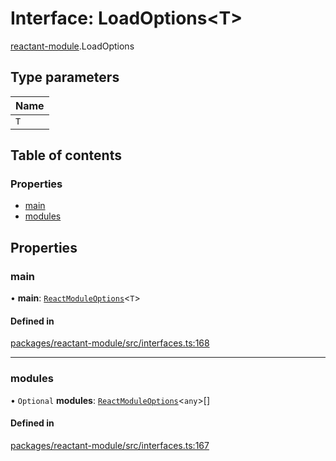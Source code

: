 # Interface: LoadOptions<T\>

[reactant-module](../modules/reactant_module.md).LoadOptions

## Type parameters

| Name |
| :------ |
| `T` |

## Table of contents

### Properties

- [main](reactant_module.LoadOptions.md#main)
- [modules](reactant_module.LoadOptions.md#modules)

## Properties

### main

• **main**: [`ReactModuleOptions`](../modules/reactant_module.md#reactmoduleoptions)<`T`\>

#### Defined in

[packages/reactant-module/src/interfaces.ts:168](https://github.com/unadlib/reactant/blob/46d47605/packages/reactant-module/src/interfaces.ts#L168)

___

### modules

• `Optional` **modules**: [`ReactModuleOptions`](../modules/reactant_module.md#reactmoduleoptions)<`any`\>[]

#### Defined in

[packages/reactant-module/src/interfaces.ts:167](https://github.com/unadlib/reactant/blob/46d47605/packages/reactant-module/src/interfaces.ts#L167)
